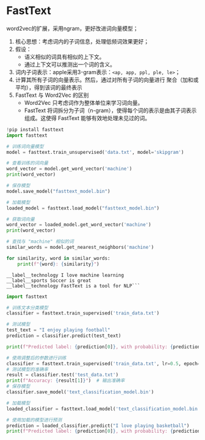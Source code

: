 # FastText
word2vec的扩展，采用ngram，更好改进词向量模型；
1. 核心思想：考虑词内的子词信息，处理低频词效果更好；
2. 假设：
    * 语义相似的词具有相似的上下文。
    * 通过上下文可以推测出一个词的含义。
3. 词内子词表示：apple采用3-gram表示：`<ap, app, ppl, ple, le>`；
4. 计算其所有子词的向量表示。然后，通过对所有子词的向量进行 聚合（加和或平均），得到该词的最终表示
5. FastText 与 Word2Vec 的区别
    * Word2Vec 只考虑词作为整体单位来学习词向量。
    * FastText 将词拆分为子词（n-gram），使得每个词的表示是由其子词表示组成。这使得 FastText 能够有效地处理未见过的词。

```python
!pip install fasttext
import fasttext

# 训练词向量模型
model = fasttext.train_unsupervised('data.txt', model='skipgram')

# 查看训练的词向量
word_vector = model.get_word_vector('machine')
print(word_vector)

# 保存模型
model.save_model("fasttext_model.bin")

# 加载模型
loaded_model = fasttext.load_model("fasttext_model.bin")

# 获取词向量
word_vector = loaded_model.get_word_vector('machine')
print(word_vector)

# 查找与 "machine" 相似的词
similar_words = model.get_nearest_neighbors('machine')

for similarity, word in similar_words:
    print(f"{word}: {similarity}")

```

```plaintext
__label__technology I love machine learning
__label__sports Soccer is great
__label__technology FastText is a tool for NLP```
```
```python
import fasttext

# 训练文本分类模型
classifier = fasttext.train_supervised('train_data.txt')

# 测试模型
test_text = "I enjoy playing football"
prediction = classifier.predict(test_text)

print(f"Predicted label: {prediction[0]}, with probability: {prediction[1]}")

# 使用调整后的参数进行训练
classifier = fasttext.train_supervised('train_data.txt', lr=0.5, epoch=25, dim=300, wordNgrams=2)
# 测试模型的准确率
result = classifier.test('test_data.txt')
print(f"Accuracy: {result[1]}")  # 输出准确率
# 保存模型
classifier.save_model('text_classification_model.bin')

# 加载模型
loaded_classifier = fasttext.load_model('text_classification_model.bin')

# 使用加载的模型进行预测
prediction = loaded_classifier.predict("I love playing basketball")
print(f"Predicted label: {prediction[0]}, with probability: {prediction[1]}")
```
